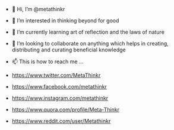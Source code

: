 - 👋 Hi, I’m @metathinkr
- 👀 I’m interested in thinking beyond for good
- 🌱 I’m currently learning art of reflection and the laws of nature
- 💞️ I’m looking to collaborate on anything which helps in creating, distributing and curating beneficial knowledge
- 📫 This is how to reach me ...

- https://www.twitter.com/MetaThinkr
- https://www.facebook.com/metathinkr
- https://www.instagram.com/metathinkr
- https://www.quora.com/profile/Meta-Thinkr
- https://www.reddit.com/user/Metathinkr
<!---
metathinkr/metathinkr is a ✨ special ✨ repository because its `README.md` (this file) appears on your GitHub profile.
You can click the Preview link to take a look at your changes.
--->
